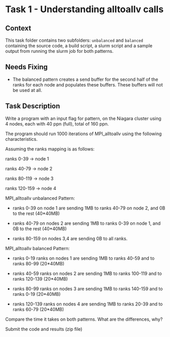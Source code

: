# Task 1 - Understanding alltoallv calls

## Context
This task folder contains two subfolders: `unbalanced` and `balanced`
containing the source code, a build script, a slurm script and a sample output from running the slurm job for both patterns.

## Needs Fixing
- The balanced pattern creates a send buffer for the second half of the ranks for each node and populates these buffers. These buffers will not be used at all. 

## Task Description

Write a program with an input flag for pattern, on the Niagara cluster using 4 nodes, each with 40 ppn (full), total of 160 ppn.

The program should run 1000 iterations of MPI_alltoallv using the following characteristics.

Assuming the ranks mapping is as follows:

ranks 0-39 → node 1

ranks 40-79 → node 2

ranks 80-119 → node 3

ranks 120-159 → node 4

 

MPI_alltoallv unbalanced Pattern:

- ranks 0-39 on node 1 are sending 1MB to ranks 40-79 on node 2, and 0B to the rest (40*40MB)

- ranks 40-79 on nodes 2 are sending 1MB to ranks 0-39 on node 1, and 0B to the rest (40*40MB)

- ranks 80-159 on nodes 3,4 are sending 0B to all ranks.

MPI_alltoallv balanced Pattern:

- ranks 0-19 ranks on nodes 1 are sending 1MB to ranks 40-59 and to ranks 80-99 (20*40MB)

- ranks 40-59 ranks on nodes 2 are sending 1MB to ranks 100-119 and to ranks 120-139 (20*40MB)

- ranks 80-99 ranks on nodes 3 are sending 1MB to ranks 140-159 and to ranks 0-19 (20*40MB)

- ranks 120-139 ranks on nodes 4 are sending 1MB to ranks 20-39 and to ranks 60-79 (20*40MB)

 

Compare the time it takes on both patterns. What are the differences, why? 

Submit the code and results (zip file)

